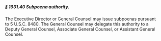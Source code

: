 ##### § 1631.40 Subpoena authority. #####

The Executive Director or General Counsel may issue subpoenas pursuant to 5 U.S.C. 8480. The General Counsel may delegate this authority to a Deputy General Counsel, Associate General Counsel, or Assistant General Counsel.